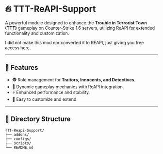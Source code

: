 # 🔥 TTT-ReAPI-Support

A powerful module designed to enhance the **Trouble in Terrorist Town (TTT)** gameplay on Counter-Strike 1.6 servers, utilizing ReAPI for extended functionality and customization.

I did not make this mod nor converted it to REAPI, just giving you free access here.

---

## 🌟 Features

- 🕵️ Role management for **Traitors, Innocents, and Detectives**.
- 🎯 Dynamic gameplay mechanics with ReAPI integration.
- ⚡ Enhanced performance and stability.
- 🔧 Easy to customize and extend.

---

## 📂 Directory Structure

```plaintext
TTT-Reapi-Support/
├── addons/
├── configs/
├── scripts/
└── README.md
